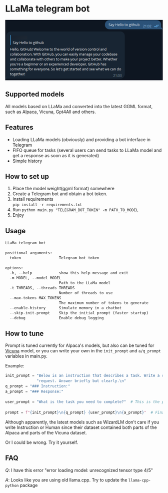 # LLaMa telegram bot

![Logo](static/logo.png)

## Supported models

All models based on LLaMa and converted into the latest GGML format, such as Alpaca, Vicuna, Gpt4All and others.

## Features

* Loading LLaMa models (obviously) and providing a bot interface in Telegram
* FIFO queue for tasks (several users can send tasks to LLaMa model and get a response as soon as it is generated)
* Simple history

## How to set up

1. Place the model weight(ggml format) somewhere
2. Create a Telegram bot and obtain a bot token.
2. Install requirements  
`pip install -r requirements.txt`
3. Run
`python main.py "TELEGRAM_BOT_TOKEN" -m PATH_TO_MODEL`
4. Enjoy

## Usage
```commandline
LLaMa telegram bot

positional arguments:
  token                 Telegram bot token

options:
  -h, --help            show this help message and exit
  -m MODEL, --model MODEL
                        Path to the LLaMa model
  -t THREADS, --threads THREADS
                        Number of threads to use
  --max-tokens MAX_TOKENS
                        The maximum number of tokens to generate
  --enable-history      Simulate memory in a chatbot
  --skip-init-prompt    Skip the initial prompt (faster startup)
  --debug               Enable debug logging
```


## How to tune

Prompt is tuned currently for Alpaca's models, but also can be tuned for [Vicuna](https://vicuna.lmsys.org/) model, or you can write your own in the `init_prompt` and `a/q_prompt` variables in main.py. 

Example:  
```python
init_prompt = "Below is an instruction that describes a task. Write a short response that appropriately completes the " \
              "request. Answer briefly but clearly.\n"
q_prompt = "### Instruction:"
a_prompt = "### Response:"

user_prompt = "What is the task you need to complete?"  # This is the prompt that the user sends to bot

prompt = f"{init_prompt}\n{q_prompt} {user_prompt}\n{a_prompt}"  # Final prompt to be passed on to the model
``` 

Although apparently, the latest models such as WizardLM don't care if you write Instruction or Human since their dataset contained both parts of the Alpaca and parts of the Vicuna dataset.

Or I could be wrong. Try it yourself.

## FAQ

*Q*: I have this error "error loading model: unrecognized tensor type 4/5"

*A*: Looks like you are using old llama.cpp. Try to update the `llama-cpp-python` package
